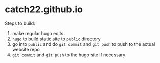 # catch22.github.io

Steps to build:

1. make regular hugo edits
2. `hugo` to build static site to `public` directory
3. go into `public` and do `git commit` and `git push` to push to the actual website repo
4. `git commit` and `git push` to the hugo site if necessary
